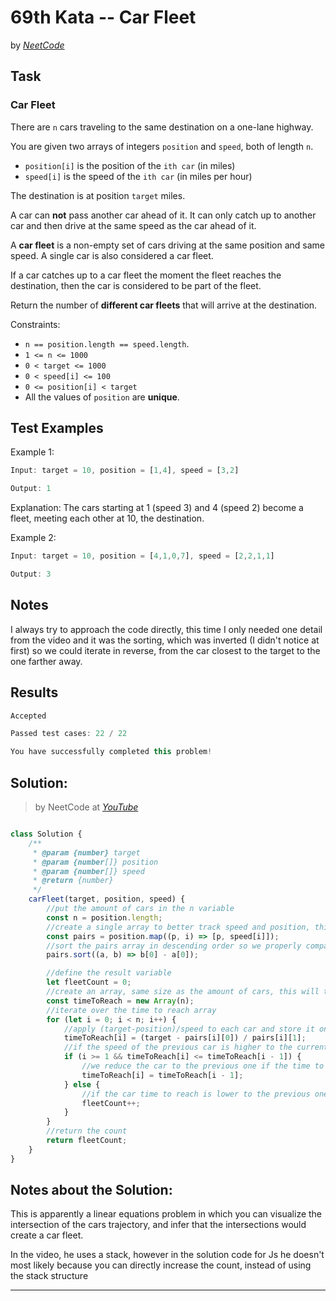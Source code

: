 # 69th Kata -- Car Fleet


by *[NeetCode](https://neetcode.io/problems/car-fleet)*


## Task

### Car Fleet


There are `n` cars traveling to the same destination on a one-lane highway.

You are given two arrays of integers `position` and `speed`, both of length `n`.

* `position[i]` is the position of the `ith car` (in miles)
* `speed[i]` is the speed of the `ith car` (in miles per hour)

The destination is at position `target` miles.

A car can **not** pass another car ahead of it. It can only catch up to another car and then drive at the same speed as the car ahead of it.

A **car fleet** is a non-empty set of cars driving at the same position and same speed. A single car is also considered a car fleet.

If a car catches up to a car fleet the moment the fleet reaches the destination, then the car is considered to be part of the fleet.

Return the number of **different car fleets** that will arrive at the destination.

Constraints:

* `n == position.length == speed.length`.
* `1 <= n <= 1000`
* `0 < target <= 1000`
* `0 < speed[i] <= 100`
* `0 <= position[i] < target`
* All the values of `position` are **unique**.


## Test Examples

Example 1:
```js
Input: target = 10, position = [1,4], speed = [3,2]

Output: 1
```
Explanation: The cars starting at 1 (speed 3) and 4 (speed 2) become a fleet, meeting each other at 10, the destination.

Example 2:
```js
Input: target = 10, position = [4,1,0,7], speed = [2,2,1,1]

Output: 3
```


## Notes

I always try to approach the code directly, this time I only needed one detail from the video and it was the sorting, which was inverted (I didn't notice at first) so we could iterate in reverse, from the car closest to the target to the one farther away.


## Results

```js
Accepted

Passed test cases: 22 / 22

You have successfully completed this problem!
```

## Solution:
> by NeetCode at *[YouTube](https://youtu.be/Pr6T-3yB9RM)*

```js

class Solution {
    /**
     * @param {number} target
     * @param {number[]} position
     * @param {number[]} speed
     * @return {number}
     */
    carFleet(target, position, speed) {
        //put the amount of cars in the n variable
        const n = position.length;
        //create a single array to better track speed and position, this will also give us an index of the cars to work with later
        const pairs = position.map((p, i) => [p, speed[i]]);
        //sort the pairs array in descending order so we properly compare the cars from the one which is ahead to the one closer to the starting point
        pairs.sort((a, b) => b[0] - a[0]);

        //define the result variable
        let fleetCount = 0;
        //create an array, same size as the amount of cars, this will track the time it takes each car to arrive
        const timeToReach = new Array(n);
        //iterate over the time to reach array 
        for (let i = 0; i < n; i++) {
            //apply (target-position)/speed to each car and store it on the timetoreach array
            timeToReach[i] = (target - pairs[i][0]) / pairs[i][1];
            //if the speed of the previous car is higher to the current car speed, it will reach it before the target or at the target
            if (i >= 1 && timeToReach[i] <= timeToReach[i - 1]) {
                //we reduce the car to the previous one if the time to reach is lower, as it will essentially get converted
                timeToReach[i] = timeToReach[i - 1];
            } else {
                //if the car time to reach is lower to the previous one, it will be considered a fleet
                fleetCount++;
            }
        }
        //return the count
        return fleetCount;
    }
}
```

## Notes about the Solution:

This is apparently a linear equations problem in which you can visualize the intersection of the cars trajectory, and infer that the intersections would create a car fleet.

In the video, he uses a stack, however in the solution code for Js he doesn't most likely because you can directly increase the count, instead of using the stack structure

---